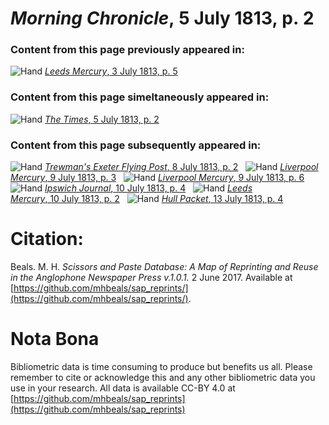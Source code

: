 # *Morning Chronicle*, 5 July 1813, p. 2  
  
### Content from this page previously appeared in:  
![Hand](http://scissorsandpaste.net/wp-content/uploads/2017/06/smallhandpointer.png) [*Leeds Mercury*, 3 July 1813, p. 5](https://mhbeals.github.io/sap_html/Leeds-Mercury/Leeds-Mercury-3-July-1813-p-5)  
  
### Content from this page simeltaneously appeared in:  
![Hand](http://scissorsandpaste.net/wp-content/uploads/2017/06/smallhandpointer.png) [*The Times*, 5 July 1813, p. 2](https://mhbeals.github.io/sap_html/The-Times/The-Times-5-July-1813-p-2)  
  
### Content from this page subsequently appeared in:  
![Hand](http://scissorsandpaste.net/wp-content/uploads/2017/06/smallhandpointer.png) [*Trewman's Exeter Flying Post*, 8 July 1813, p. 2](https://mhbeals.github.io/sap_html/Trewman's-Exeter-Flying-Post/Trewman's-Exeter-Flying-Post-8-July-1813-p-2)  
![Hand](http://scissorsandpaste.net/wp-content/uploads/2017/06/smallhandpointer.png) [*Liverpool Mercury*, 9 July 1813, p. 3](https://mhbeals.github.io/sap_html/Liverpool-Mercury/Liverpool-Mercury-9-July-1813-p-3)  
![Hand](http://scissorsandpaste.net/wp-content/uploads/2017/06/smallhandpointer.png) [*Liverpool Mercury*, 9 July 1813, p. 6](https://mhbeals.github.io/sap_html/Liverpool-Mercury/Liverpool-Mercury-9-July-1813-p-6)  
![Hand](http://scissorsandpaste.net/wp-content/uploads/2017/06/smallhandpointer.png) [*Ipswich Journal*, 10 July 1813, p. 4](https://mhbeals.github.io/sap_html/Ipswich-Journal/Ipswich-Journal-10-July-1813-p-4)  
![Hand](http://scissorsandpaste.net/wp-content/uploads/2017/06/smallhandpointer.png) [*Leeds Mercury*, 10 July 1813, p. 2](https://mhbeals.github.io/sap_html/Leeds-Mercury/Leeds-Mercury-10-July-1813-p-2)  
![Hand](http://scissorsandpaste.net/wp-content/uploads/2017/06/smallhandpointer.png) [*Hull Packet*, 13 July 1813, p. 4](https://mhbeals.github.io/sap_html/Hull-Packet/Hull-Packet-13-July-1813-p-4)  


# Citation: 

Beals. M. H. *Scissors and Paste Database: A Map of Reprinting and Reuse in the Anglophone Newspaper Press v.1.0.1.* 2 June 2017. Available at [https://github.com/mhbeals/sap_reprints/](https://github.com/mhbeals/sap_reprints/). 

# Nota Bona

Bibliometric data is time consuming to produce but benefits us all. Please remember to cite or acknowledge this and any other bibliometric data you use in your research. All data is available CC-BY 4.0 at [https://github.com/mhbeals/sap_reprints](https://github.com/mhbeals/sap_reprints)